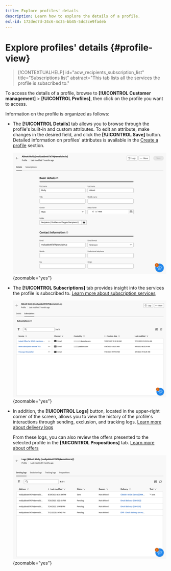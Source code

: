 ```yaml
---
title: Explore profiles' details
description: Learn how to explore the details of a profile.
exl-id: 172dec7d-24c6-4c35-bb45-5dc3ce9fadeb
---
```

# Explore profiles' details {#profile-view}

>[!CONTEXTUALHELP]
>id="acw_recipients_subscription_list"
>title="Subscriptions list"
>abstract="This tab lists all the services the profile is subscribed to."

To access the details of a profile, browse to **[!UICONTROL Customer management]** > **[!UICONTROL Profiles]**, then click on the profile you want to access.

Information on the profile is organized as follows:

* The **[!UICONTROL Details]** tab allows you to browse through the profile's built-in and custom attributes. To edit an attribute, make changes in the desired field, and click the **[!UICONTROL Save]** button. Detailed information on profiles' attributes is available in the [Create a profile](create-profile.md) section.

    ![Screenshot showing the profile's details tab, including built-in and custom attributes.](assets/profile-details.png){zoomable="yes"}

* The **[!UICONTROL Subscriptions]** tab provides insight into the services the profile is subscribed to. [Learn more about subscription services](manage-services.md)

    ![Screenshot showing the subscriptions tab, listing the services the profile is subscribed to.](assets/profile-subscriptions.png){zoomable="yes"}

* In addition, the **[!UICONTROL Logs]** button, located in the upper-right corner of the screen, allows you to view the history of the profile's interactions through sending, exclusion, and tracking logs. [Learn more about delivery logs](../monitor/delivery-logs.md)

    From these logs, you can also review the offers presented to the selected profile in the **[!UICONTROL Propositions]** tab. [Learn more about offers](../msg/offers.md)

    ![Screenshot showing the logs tab, including sending, exclusion, and tracking logs, as well as the propositions tab for reviewing offers.](assets/profile-logs.png){zoomable="yes"}